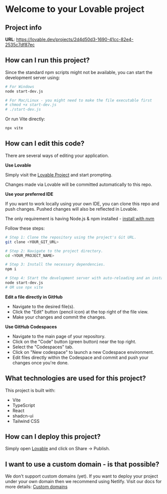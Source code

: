 
# Welcome to your Lovable project

## Project info

**URL**: https://lovable.dev/projects/2d4d50d3-1690-41cc-82e4-2535c7df87ec

## How can I run this project?

Since the standard npm scripts might not be available, you can start the development server using:

```sh
# For Windows
node start-dev.js

# For Mac/Linux - you might need to make the file executable first
# chmod +x start-dev.js
# ./start-dev.js
```

Or run Vite directly:

```sh
npx vite
```

## How can I edit this code?

There are several ways of editing your application.

**Use Lovable**

Simply visit the [Lovable Project](https://lovable.dev/projects/2d4d50d3-1690-41cc-82e4-2535c7df87ec) and start prompting.

Changes made via Lovable will be committed automatically to this repo.

**Use your preferred IDE**

If you want to work locally using your own IDE, you can clone this repo and push changes. Pushed changes will also be reflected in Lovable.

The only requirement is having Node.js & npm installed - [install with nvm](https://github.com/nvm-sh/nvm#installing-and-updating)

Follow these steps:

```sh
# Step 1: Clone the repository using the project's Git URL.
git clone <YOUR_GIT_URL>

# Step 2: Navigate to the project directory.
cd <YOUR_PROJECT_NAME>

# Step 3: Install the necessary dependencies.
npm i

# Step 4: Start the development server with auto-reloading and an instant preview.
node start-dev.js
# OR use npx vite
```

**Edit a file directly in GitHub**

- Navigate to the desired file(s).
- Click the "Edit" button (pencil icon) at the top right of the file view.
- Make your changes and commit the changes.

**Use GitHub Codespaces**

- Navigate to the main page of your repository.
- Click on the "Code" button (green button) near the top right.
- Select the "Codespaces" tab.
- Click on "New codespace" to launch a new Codespace environment.
- Edit files directly within the Codespace and commit and push your changes once you're done.

## What technologies are used for this project?

This project is built with:

- Vite
- TypeScript
- React
- shadcn-ui
- Tailwind CSS

## How can I deploy this project?

Simply open [Lovable](https://lovable.dev/projects/2d4d50d3-1690-41cc-82e4-2535c7df87ec) and click on Share -> Publish.

## I want to use a custom domain - is that possible?

We don't support custom domains (yet). If you want to deploy your project under your own domain then we recommend using Netlify. Visit our docs for more details: [Custom domains](https://docs.lovable.dev/tips-tricks/custom-domain/)
